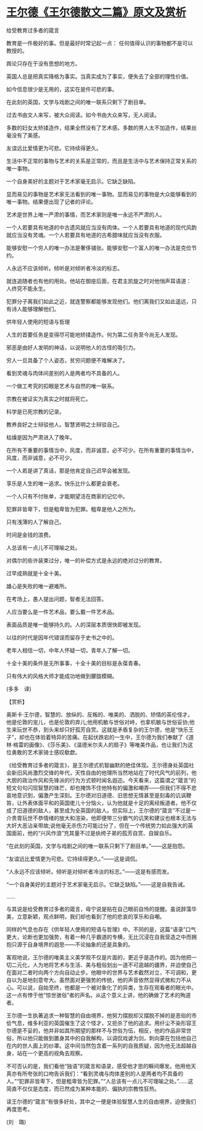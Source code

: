# [王尔德《王尔德散文二篇》原文及赏析](https://www.vrrw.net/wx/12256.html)

给受教育过多者的箴言

教育是一件极好的事。但是最好时常记起一点： 任何值得认识的事物都不是可以教授的。

舆论只存在于没有思想的地方。

英国人总是把真实降格为事实。当真实成为了事实，便失去了全部的理性价值。

如今信息很少是无用的，这实在是件可悲的事。

在此刻的英国，文学与戏剧之间的唯一联系只剩下了剧目单。

过去书由文人来写，被大众阅读。如今书由大众来写，无人阅读。

多数的妇女太矫揉造作，结果全然没有了艺术感。多数的男人太不加造作，结果丝毫没有了美感。

友谊远比爱情更为可悲。它持续得更久。

生活中不正常的事物与艺术的关系是正常的，而且是生活中与艺术保持正常关系的唯一事物。

一个自身美好的主题对于艺术家毫无启示。它缺乏缺陷。

显而易见的事物是艺术家无法看到的唯一事物。显而易见的事物是大众能够看到的唯一事物。结果便出现了记者的评论。

艺术是世界上唯一严肃的事情，而艺术家则是唯一永远不严肃的人。

一个人若要具有地道的中古遗风就应当没有肉体。一个人若要具有地道的现代风韵就应当没有灵魂。一个人若要具有地道的古希腊味就应当没有衣服。

能够安慰一个穷人的唯一办法是奢侈铺张。能够安慰一个富人的唯一办法是克俭节约。

人永远不应该倾听。倾听是对倾听者冷淡的标志。

就连追随者也有他的用处。他站在御座后面，在君主凯旋之时对他悄声耳语道： 人终究不能永生。

犯罪分子离我们如此之近，就连警察都能够发现他们。他们离我们又如此遥远，只有诗人能够理解他们。



供年轻人使用的短语与哲理

人生的首要任务是变得尽可能地矫揉造作。何为第二任务至今尚无人发现。

邪恶是由好人发明的神话，以说明他人的古怪的吸引力。

穷人一旦具备了个人姿态，贫穷问题便不难解决了。

看到灵魂与肉体间差别的人是两者均不具备的人。

一个做工考究的扣眼是艺术与自然的唯一联系。

宗教在被证实为真实之时就将死亡。

科学是已死宗教的记录。

教养良好之士辩驳他人。智慧贤明之士辩驳自己。

枯燥是因为严肃进入了晚年。

在所有不重要的事情当中，风度，而非诚意，必不可少。在所有重要的事情当中，风度，而非诚意，必不可少。

一个人若是讲了真话，那是他肯定自己迟早会被发现。

享乐是人生的唯一追求。快乐比什么都更会衰老。

一个人只有不付账单，才能期望活在商家的记忆中。

犯罪非皆卑下，但是粗卑皆为犯罪。粗卑是他人之所为。

只有浅薄的人了解自己。

时间是金钱的浪费。

人总该有一点儿不可理喻之处。

对偶尔的些许装束过分，唯一的补偿方式是永远的绝对过分的教育。

过早成熟就是十全十美。

雄心是失败的唯一避难所。

在考场上，愚人提出问题，智者无法回答。

人应当要么是一件艺术品，要么戴一件艺术品。

表面品质是唯一能够持久的。人的深层本质很快即被发现。

以往的时代是因年代错误而留存于史书之中的。

老年人相信一切，中年人怀疑一切，青年人了解一切。

十全十美的条件是无所事事，十全十美的目标是永葆青春。

只有伟大的风格大师才能成功地做到朦胧模糊。

(多多　译)

【赏析】

奥斯卡·王尔德，智慧的、放纵的、反叛的、唯美的、洒脱的、矫情的英伦怪才。他是伦敦的宠儿，也是伦敦的弃儿;他用机敏与世俗对峙，也拿机敏与世俗妥协;他生来玩世不恭，到头来却只好孤芳自赏。这就是矛盾复杂的王尔德，他是“快乐王子”，却也在体验着特异的苦痛。在起伏跌宕的一生中，王尔德为我们奉献了《道林·格雷的画像》、《莎乐美》、《温德米尔夫人的扇子》等唯美作品，也让我们为这位勇敢的艺术家骑士感叹欷歔。

《给受教育过多者的箴言》，是王尔德式机智幽默的绝佳体现。王尔德身处英国社会新旧风尚激烈交锋的年代，天性自由的他理所当然地站在了时代风气的前列，他大胆的政治作风和先锋派的行为方式顿时闻名遐迩。今天看来，这篇谓之“箴言”的短文句句闪现智慧的锋芒，却也掩饰不住他特有的偏激和嘲弄——但我们不得不悲哀地意识到，偏激产生深刻。王尔德对旧道德、旧思想无情甚至是刻毒的讥讽鞭笞，让外表体面平和的英国佬儿十分恼火，认为他就是十足的离经叛道者。他不仅成了旧道德的敌人，甚至成为全英国的敌人。但实际上，王尔德的“箴言”不过是一介贵胄玩世不恭情绪的放大和渲染，他即便带三分霸气的讥笑和建议也根本无法与大奸大恶沾亲带故;说他毫无杀伤力可能过分了，但在一个传统势力如此强大的英国面前，他的“兴风作浪”充其量不过是纨绔子弟的孤芳自赏、自娱自乐。

“在此刻的英国，文学与戏剧之间的唯一联系只剩下了剧目单。”——这是抱怨。

“友谊远比爱情更为可悲。它持续得更久。”——这是调侃。

“人永远不应该倾听。倾听是对倾听者冷淡的标志。”——这是有感而发。

“一个自身美好的主题对于艺术家毫无启示。它缺乏缺陷。”——这是自我告诫。

……

与其说是给受教育过多者的箴言，毋宁说是贴在自己眼前自怜的提醒。虽说辞藻华美，立意新颖，观点鲜明，我们却也看到了他的悲哀的享乐和自嘲。

同样的气息也存在《供年轻人使用的短语与哲理》中。不同的是，这篇“语录”口气更大，论断也更加强势，有着一种几乎霸道的专横，无比沉浸在自我营造之中而拥抱只源于自身境界的遐思——不论抽象的还是具象的。

客观地说，王尔德的唯美主义美学观不仅是片面的，更近乎是造作的。因为他把一切二元化，人为地将艺术与生活、美与粗俗划出一道不可逾越的疆界，并迫使自己在面对二者时向两个方向自动止步。他眼中的世界与艺术截然对立，不可调和，更自以为是地刻意夸大。虽然面对更强势的传统，他的声音依然显得式微和力不从心。可以说，自始至终，他都是一个被对象化了的异类，生存在观看者的眼光中。这一点有悖于他“惊世骇俗”者的声名。从这个意义上讲，他的确做了艺术的殉道者。

王尔德一生执著追求一种智慧的自由境界，他努力摆脱却又摆脱不掉的是恶俗的市侩气息，维多利亚的英国催生了这个怪才，又扼杀了他的追求。用纤尘不染形容王尔德是不妥的，他并非如其所期望的那样不与世俗为伍，相反，他的作品非常世俗，所以他只能做到置身其中的自我解构，以调侃戏谑为剑，刺向蒙在包括他自己在内的世人面上的纱罩。这中间当然包含着一系列的自我质疑，因为他无法超越自身，站在一个更高的视角去观察。

不可否认的是，我们看他“独语”的箴言和语录，感受他才思的瞬间爆发。他用他天真亦有所夸张的口吻告诉我们：“看到灵魂与肉体差别的人是两者均不具备的人。”“犯罪非皆卑下，但是粗卑皆为犯罪。”“人总该有一点儿不可理喻之处。”……这简直不仅仅是态度，而已然成为某种本能的、偏执的宗教性狂热。

读王尔德的“箴言”有很多好处，其中之一便是体验智慧人生的自由境界，迫使我们再度思考。

(刘　璐)

